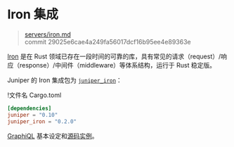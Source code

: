 # Iron 集成

> [servers/iron.md](https://github.com/graphql-rust/juniper/blob/master/docs/book/content/servers/iron.md)
> <br />
> commit 29025e6cae4a249fa56017dcf16b95ee4e89363e

[Iron] 是在 Rust 领域已存在一段时间的可靠的库，具有常见的请求（request）/响应（response）/中间件（middleware）等体系结构，运行于 Rust 稳定版。

Juniper 的 Iron 集成包为 [`juniper_iron`][juniper_iron]：

!文件名 Cargo.toml

```toml
[dependencies]
juniper = "0.10"
juniper_iron = "0.2.0"
```

[GraphiQL] 基本设定和[源码实例][example]。

[iron]: http://ironframework.io
[graphiql]: https://github.com/graphql/graphiql
[juniper_iron]: (https://github.com/graphql-rust/juniper/tree/master/juniper_iron)
[example]: https://github.com/graphql-rust/juniper/blob/master/juniper_iron/examples/iron_server.rs
